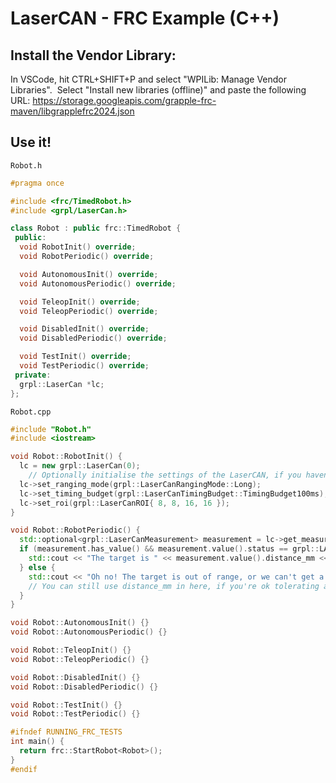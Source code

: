 # LaserCAN - FRC Example (C++)

## Install the Vendor Library:
In VSCode, hit CTRL+SHIFT+P and select "WPILib: Manage Vendor Libraries".  Select "Install new libraries (offline)" and paste the following URL: https://storage.googleapis.com/grapple-frc-maven/libgrapplefrc2024.json

## Use it!
`Robot.h`

```c++
#pragma once

#include <frc/TimedRobot.h>
#include <grpl/LaserCan.h>

class Robot : public frc::TimedRobot {
 public:
  void RobotInit() override;
  void RobotPeriodic() override;

  void AutonomousInit() override;
  void AutonomousPeriodic() override;

  void TeleopInit() override;
  void TeleopPeriodic() override;

  void DisabledInit() override;
  void DisabledPeriodic() override;

  void TestInit() override;
  void TestPeriodic() override;
 private:
  grpl::LaserCan *lc;
};
```

`Robot.cpp`

```c++
#include "Robot.h"
#include <iostream>

void Robot::RobotInit() {
  lc = new grpl::LaserCan(0);
    // Optionally initialise the settings of the LaserCAN, if you haven't already done so in GrappleHook
  lc->set_ranging_mode(grpl::LaserCanRangingMode::Long);
  lc->set_timing_budget(grpl::LaserCanTimingBudget::TimingBudget100ms);
  lc->set_roi(grpl::LaserCanROI{ 8, 8, 16, 16 });
}

void Robot::RobotPeriodic() {
  std::optional<grpl::LaserCanMeasurement> measurement = lc->get_measurement();
  if (measurement.has_value() && measurement.value().status == grpl::LASERCAN_STATUS_VALID_MEASUREMENT) {
    std::cout << "The target is " << measurement.value().distance_mm << "mm away!" << std::endl;
  } else {
    std::cout << "Oh no! The target is out of range, or we can't get a reliable measurement!" << std::endl;
    // You can still use distance_mm in here, if you're ok tolerating a clamped value or an unreliable measurement.
  }
}

void Robot::AutonomousInit() {}
void Robot::AutonomousPeriodic() {}

void Robot::TeleopInit() {}
void Robot::TeleopPeriodic() {}

void Robot::DisabledInit() {}
void Robot::DisabledPeriodic() {}

void Robot::TestInit() {}
void Robot::TestPeriodic() {}

#ifndef RUNNING_FRC_TESTS
int main() {
  return frc::StartRobot<Robot>();
}
#endif

```